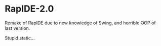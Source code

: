 # RapIDE-2.0
Remake of RapIDE due to new knowledge of Swing,
and horrible OOP of last version.

Stupid static...
